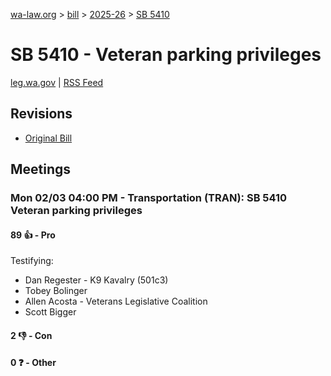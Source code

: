 [wa-law.org](/) > [bill](/bill/) > [2025-26](/bill/2025-26/) > [SB 5410](/bill/2025-26/sb/5410/)

# SB 5410 - Veteran parking privileges
[leg.wa.gov](https://app.leg.wa.gov/billsummary?BillNumber=5410&Year=2025&Initiative=false) | [RSS Feed](./rss.xml)

## Revisions
* [Original Bill](1/)

## Meetings
### Mon 02/03 04:00 PM - Transportation (TRAN): SB 5410 Veteran parking privileges
#### 89 👍 - Pro
Testifying:
* Dan Regester - K9 Kavalry (501c3)
* Tobey Bolinger
* Allen Acosta - Veterans Legislative Coalition
* Scott Bigger

#### 2 👎 - Con

#### 0 ❓ - Other
